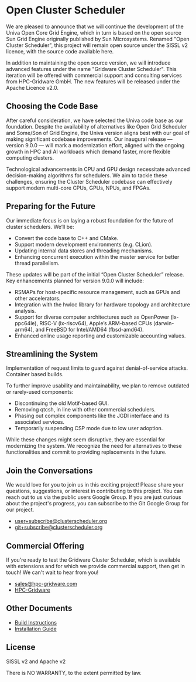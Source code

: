 # Open Cluster Scheduler

We are pleased to announce that we will continue the development of the Univa Open Core Grid Engine, which in 
turn is based on the open source Sun Grid Engine originally published by Sun Microsystems. Renamed 
"Open Cluster Scheduler", this project will remain open source under the SISSL v2 licence, with the source code 
available here.

In addition to maintaining the open source version, we will introduce advanced features under the name 
"Gridware Cluster Scheduler". This iteration will be offered with commercial support and consulting services from 
HPC-Gridware GmbH. The new features will be released under the Apache Licence v2.0.

## Choosing the Code Base

After careful consideration, we have selected the Univa code base as our foundation. Despite the availability of 
alternatives like Open Grid Scheduler and Some/Son of Grid Engine, the Univa version aligns best with our goal of 
making significant codebase improvements. Our inaugural release — version 9.0.0 — will mark a modernization effort, 
aligned with the ongoing growth in HPC and AI workloads which demand faster, more flexible computing clusters.

Technological advancements in CPU and GPU design necessitate advanced decision-making algorithms for schedulers. 
We aim to tackle these challenges, ensuring the Cluster Scheduler codebase can effectively support modern 
multi-core CPUs, GPUs, NPUs, and FPGAs.

## Preparing for the Future

Our immediate focus is on laying a robust foundation for the future of cluster schedulers. We’ll be:

* Convert the code base to C++ and CMake.
* Support modern development environments (e.g. CLion).
* Updating internal data stores and threading mechanisms.
* Enhancing concurrent execution within the master service for better thread parallelism.

These updates will be part of the initial “Open Cluster Scheduler” release. Key enhancements planned for version 9.0.0 
will include:

* RSMAPs for host-specific resource management, such as GPUs and other accelerators.
* Integration with the hwloc library for hardware topology and architecture analysis.
* Support for diverse computer architectures such as OpenPower (lx-ppc64le), RISC-V (lx-riscv64), 
  Apple’s ARM-based CPUs (darwin-arm64), and FreeBSD for Intel/AMD64 (fbsd-amd64).
* Enhanced online usage reporting and customizable accounting values.

## Streamlining the System

Implementation of request limits to guard against denial-of-service attacks.
Container based builds.

To further improve usability and maintainability, we plan to remove outdated or rarely-used components:

* Discontinuing the old Motif-based GUI.
* Removing qtcsh, in line with other commercial schedulers.
* Phasing out complex components like the JGDI interface and its associated services.
* Temporarily suspending CSP mode due to low user adoption.

While these changes might seem disruptive, they are essential for modernizing the system. We recognize the need for 
alternatives to these functionalities and commit to providing replacements in the future.

## Join the Conversations

We would love for you to join us in this exciting project! Please share your questions, suggestions, or interest in 
contributing to this project. You can reach out to us via the public users Google Group. If you are just curious about 
the project's progress, you can subscribe to the Git Google Group for our project.

* user+subscribe@clusterscheduler.org
* git+subscribe@clusterscheduler.org

## Commercial Offering

If you're ready to test the Gridware Cluster Scheduler, which is available with extensions and for which we provide 
commercial support, then get in touch! We can't wait to hear from you!

* sales@hpc-gridware.com
* [HPC-Gridware](https://hpc-gridware/)

## Other Documents

* [Build Instructions](https://github.com/hpc-gridware/clusterscheduler/blob/master/doc/markdown/manual/development-guide/01_prepare_dev_env.md)
* [Installation Guide](https://github.com/hpc-gridware/clusterscheduler/blob/master/doc/markdown/manual/installation-guide/01_planning_the_installation.md)

## License

SISSL v2 and Apache v2

There is NO WARRANTY, to the extent permitted by law.
